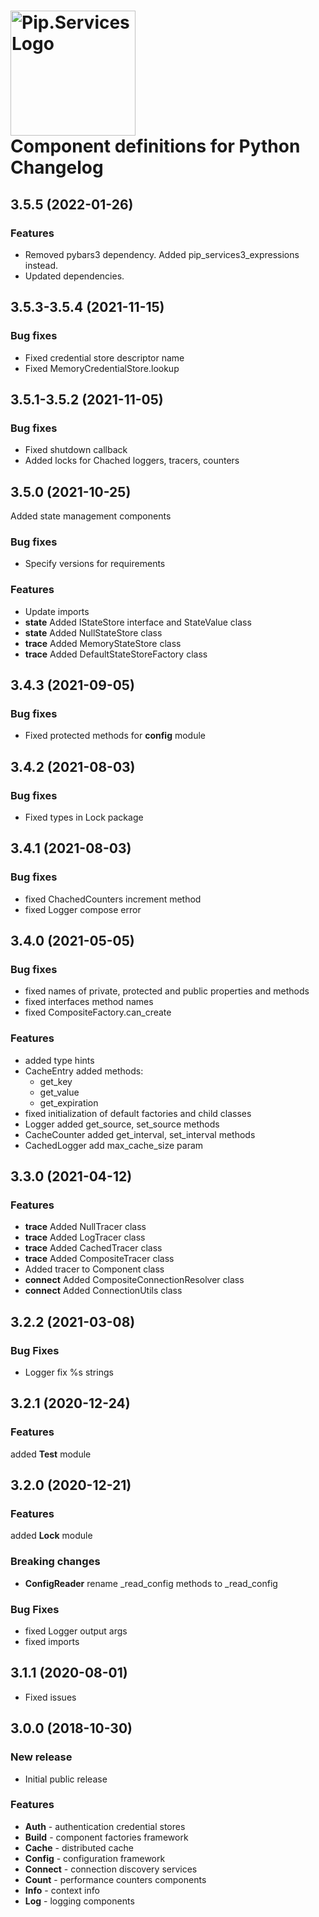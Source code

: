 # <img src="https://uploads-ssl.webflow.com/5ea5d3315186cf5ec60c3ee4/5edf1c94ce4c859f2b188094_logo.svg" alt="Pip.Services Logo" width="200"> <br/> Component definitions for Python Changelog

## <a name="3.5.5"></a> 3.5.5 (2022-01-26)

### Features
* Removed pybars3 dependency. Added pip_services3_expressions instead.
* Updated dependencies. 

## <a name="3.5.3-3.5.4"></a> 3.5.3-3.5.4 (2021-11-15)

### Bug fixes
* Fixed credential store descriptor name
* Fixed MemoryCredentialStore.lookup

## <a name="3.5.1-3.5.2"></a> 3.5.1-3.5.2 (2021-11-05)

### Bug fixes
* Fixed shutdown callback
* Added locks for Chached loggers, tracers, counters

## <a name="3.5.0"></a> 3.5.0 (2021-10-25)

Added state management components

### Bug fixes
* Specify versions for requirements

### Features
* Update imports
* **state** Added IStateStore interface and StateValue class
* **state** Added NullStateStore class
* **trace** Added MemoryStateStore class
* **trace** Added DefaultStateStoreFactory class

## <a name="3.4.3"></a> 3.4.3 (2021-09-05)

### Bug fixes
* Fixed protected methods for **config** module


## <a name="3.4.2"></a> 3.4.2 (2021-08-03)

### Bug fixes
* Fixed types in Lock package

## <a name="3.4.1"></a> 3.4.1 (2021-08-03)

### Bug fixes
* fixed ChachedCounters increment method
* fixed Logger compose error


## <a name="3.4.0"></a> 3.4.0 (2021-05-05)

### Bug fixes
* fixed names of private, protected and public properties and methods
* fixed interfaces method names
* fixed CompositeFactory.can_create

### Features
* added type hints
* CacheEntry added methods:
    - get_key
    - get_value
    - get_expiration
* fixed initialization of default factories and child classes
* Logger added get_source, set_source methods
* CacheCounter added get_interval, set_interval methods
* CachedLogger add max_cache_size param


## <a name="3.3.0"></a> 3.3.0 (2021-04-12)

### Features
* **trace** Added NullTracer class
* **trace** Added LogTracer class
* **trace** Added CachedTracer class
* **trace** Added CompositeTracer class
* Added tracer to Component class
* **connect** Added CompositeConnectionResolver class
* **connect** Added ConnectionUtils class

## <a name="3.2.2"></a> 3.2.2 (2021-03-08)

### Bug Fixes
* Logger fix %s strings

## <a name="3.2.1"></a> 3.2.1 (2020-12-24)

### Features
added **Test** module

## <a name="3.2.0"></a> 3.2.0 (2020-12-21)

### Features
added **Lock** module

### Breaking changes
* **ConfigReader** rename _read_config methods to _read_config

### Bug Fixes
* fixed Logger output args
* fixed imports


## <a name="3.1.1"></a> 3.1.1 (2020-08-01)
* Fixed issues

## <a name="3.0.0"></a> 3.0.0 (2018-10-30)

### New release
* Initial public release

### Features
- **Auth** - authentication credential stores
- **Build** - component factories framework
- **Cache** - distributed cache
- **Config** - configuration framework
- **Connect** - connection discovery services
- **Count** - performance counters components
- **Info** - context info
- **Log** - logging components